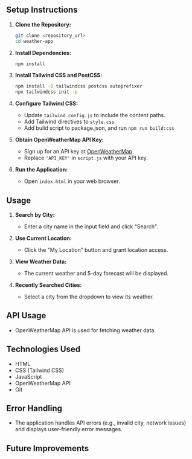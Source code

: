 
## Setup Instructions

1.  **Clone the Repository:**

    ```bash
    git clone <repository_url>
    cd weather-app
    ```

2.  **Install Dependencies:**

    ```bash
    npm install
    ```
    

3.  **Install Tailwind CSS and PostCSS:**

    ```bash
    npm install -D tailwindcss postcss autoprefixer
    npx tailwindcss init -p
    ```

4.  **Configure Tailwind CSS:**

    * Update `tailwind.config.js` to include the content paths.
    * Add Tailwind directives to `style.css`.
    * Add build script to package.json, and run `npm run build:css`

5.  **Obtain OpenWeatherMap API Key:**

    * Sign up for an API key at [OpenWeatherMap](https://openweathermap.org/api).
    * Replace `'API_KEY'` in `script.js` with your API key.

6.  **Run the Application:**

    * Open `index.html` in your web browser.

## Usage

1.  **Search by City:**
    * Enter a city name in the input field and click "Search".

2.  **Use Current Location:**
    * Click the "My Location" button and grant location access.

3.  **View Weather Data:**
    * The current weather and 5-day forecast will be displayed.

4.  **Recently Searched Cities:**
    * Select a city from the dropdown to view its weather.

## API Usage

* OpenWeatherMap API is used for fetching weather data.

## Technologies Used

* HTML
* CSS (Tailwind CSS)
* JavaScript
* OpenWeatherMap API
* Git

## Error Handling

* The application handles API errors (e.g., invalid city, network issues) and displays user-friendly error messages.

## Future Improvements

